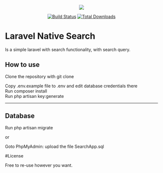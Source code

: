 <p align="center"><img src="https://laravel.com/assets/img/components/logo-laravel.svg"></p>

<p align="center">
<a href="https://travis-ci.org/laravel/framework"><img src="https://travis-ci.org/laravel/framework.svg" alt="Build Status"></a>
<a href="https://packagist.org/packages/laravel/framework"><img src="https://poser.pugx.org/laravel/framework/d/total.svg" alt="Total Downloads"></a>

</p>

# Laravel Native Search

Is a simple laravel with search functionality, with search query.

## How to use

Clone the repository with git clone <br>

Copy .env.example file to .env and edit database credentials there <br>
Run composer install <br>
Run php artisan key:generate


-------------------------------------------------------------------
## Database

Run php artisan migrate

or

Goto PhpMyAdmin:
upload the file SearchApp.sql


#License

Free to re-use however you want.

